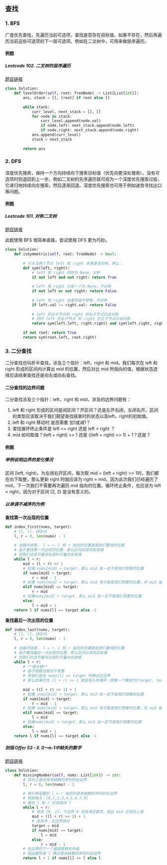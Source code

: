 ## 查找

### 1. BFS <div id="bfs"/>

广度优先查找，先遍历当前可选项，查找是否存在目标值，如果不存在，然后再遍历当前这些可选项的下一层可选项。例如在二叉树中，可用来做层序遍历。

#### 例题

##### Leetcode 102. 二叉树的层序遍历

[题目链接](https://leetcode-cn.com/problems/binary-tree-level-order-traversal/)

```python
class Solution:
    def levelOrder(self, root: TreeNode) -> List[List[int]]:
        ans, stack = [], [root] if root else []
        
        while stack:
            curr_level, next_stack = [], []
            for node in stack:
                curr_level.append(node.val)
                if node.left: next_stack.append(node.left)
                if node.right: next_stack.append(node.right)
            ans.append(curr_level)
            stack = next_stack
        
        return ans
```



### 2. DFS <div id="dfs"/>

深度优先搜索，保持一个方向持续向下搜索目标值（优先向更深处搜索），没有可选项时则退回到上一步。例如二叉树的先序遍历就可视为一个深度优先搜索过程，它递归地持续向左搜索，然后逐渐回退。深度优先搜索也可用于例如迷宫寻找出口等问题。



#### 例题

##### Leetcode 101. 对称二叉树

[题目链接](https://leetcode-cn.com/problems/symmetric-tree/)

此题使用 BFS 很简单直接，尝试使用 DFS 更为巧妙。

```python
class Solution:
    def isSymmetric(self, root: TreeNode) -> bool:
        
        # 只关注两个节点 left 和 right 本身是否对称，那么：
        def sym(left, right):
            # left 和 right 同时为 None，对称
            if not left and not right: return True
            
            # left 和 right 只有一个为 None，不对称
            if not left or not right: return False
            
            # left 和 right 自身的值不想等，不对称
            if left.val != right.val: return False
            
            # left 的左子节点和 right 的右子节点应该对称
            # 同时 left 的右子节点 和 right 的左子节点应该对称
            return sym(left.left, right.right) and sym(left.right, right.left)
        
        if not root: return True
        return sym(root.left, root.right)
```



### 3. 二分查找 <div id="binary-search"/>

二分查找也叫折半查找，涉及三个指针：left，right 和 mid。我们每次在 left 和 right 形成的区间内计算出 mid 的位置，然后对比 mid 所指向的值，根据状态选择应该结束查找还是向左或向右查找。

#### 二分查找的边界问题

二分查找涉及三个指针：left，right 和 mid，涉及的边界问题有：

1. left 和 right 形成的区间是闭区间？开区间？还是左开右闭，左闭右开。区间的类型应该取决于我们期望查找结束时的状态以及left，right的初始值。
2. left 和 right 移动时 是否需要 加1或减1？
3. 查找循环终止条件是 left <= right 还是 left < right ？
4. mid 如何取值？(left + right) >> 1 还是 ((left + right) >> 1) + 1？还是？



#### 例题

##### 举例说明边界的变化情况

区间 [left, right)，为左闭右开区间，每次取 mid  = (left + right) >> 1时，我们都在向下取整，那么更新 right 时就应该为 right = mid，因为此次我们已经遍历了 mid，下一次我们不需要再次遍历 mid 指向的位置。循环终止条件，也应该为 left < right，因为对于区间 [2, 2) 是没有意义的。



##### 以单调不减序列为例

**查找第一次出现的位置**

```python
def index_first(nums, target):
    # [l, r]，闭区间
    l, r = 0, len(nums) - 1
    
    # 当循环结束， l = r，l 和 r 指向的位置就是我们要找的位置
    # 由于要找第一次出现的位置，那么区间应该向前收缩
    # 则我们应该尽量将右指针尽量向左收缩
    while l < r:
        mid = (l + r) >> 1
        # 如果 nums[mid] > target，那么 mid 处一定不是我们想要的位置
        if nums[mid] > target:
            r = mid - 1
        # 如果 nums[mid] = target，那么 mid 有可能是我们想要的位置，将 mid 留在下一次查找的区间内
        elif nums[mid] == target:
            r = mid
        # 如果nums[mid] < target，那么 mid 处一定不是我们想要的位置
        else:
            l = mid + 1
    return l if nums[l] == target else -1
```



**查找最后一次出现的位置**

```python
def index_last(nums, target):
    # [l, r]，闭区间
    l, r = 0, len(nums) - 1
    
    # 当循环结束， l = r，l 和 r 指向的位置就是我们要找的位置
    # 由于要找最后一次出现的位置，那么区间应该向后收缩
    # 则我们应该尽量将左指针尽量向右收缩
    while l < r:
        # **很关键**
        # 由于除数总是向下取整
        # 而我们会在 nums[l] == target 时移动左边界
        # 那么如果仍为 (l + r) >> 1 就会陷入死循环（想象一个数组为[target, target]）
        
        mid = ((l + r) >> 1) + 1
        # 如果 nums[mid] > target，那么 mid 处一定不是我们想要的位置
        if nums[mid] > target:
            r = mid - 1
        # 如果 nums[mid] = target，那么 mid 有可能是我们想要的位置，将 mid 留在下一次查找的区间内
        elif nums[mid] == target:
            l = mid
        # 如果nums[mid] < target，那么 mid 处一定不是我们想要的位置
        else:
            l = mid + 1
    return l if nums[l] == target else -1
```



##### 剑指 Offer 53 - II. 0～n-1中缺失的数字

[题目链接](https://leetcode-cn.com/problems/que-shi-de-shu-zi-lcof/)

```python
class Solution:
    def missingNumber(self, nums: List[int]) -> int:
        # 实际上是在找未缺数的序列的右边界
        l, r = 0, len(nums) - 1

        # 我们希望最后 l = r 指向的是未缺数的序列的右边界
        # 例如输入：[0,1,2,3,4,5,6,7,9]
        # 最后 l 和 r 应该指向 7
        while l < r:
            # 考虑 [0, 2]，下边界 0 总是满足要求，因此 mid 应该向上取
            mid = ((l + r) >> 1) + 1
            # 未失序，左边界移动
            target = mid
            if nums[mid] == target:
                l = mid
            else:
                r = mid - 1
        # 右边界的下一个值就是缺失的值
        # 因此要检查 l 确实是未缺数的序列的右边界
        return l + 1 if nums[l] == l else l
```



